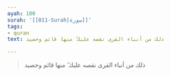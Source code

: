 ```yaml
---
ayah: 100
surah: '[[011-Surah|سورة]]'
tags:
- quran
text: ذلك من أنباء القرى نقصه عليك ۖ منها قائم وحصيد

---
```

> ذلك من أنباء القرى نقصه عليك ۖ منها قائم وحصيد
